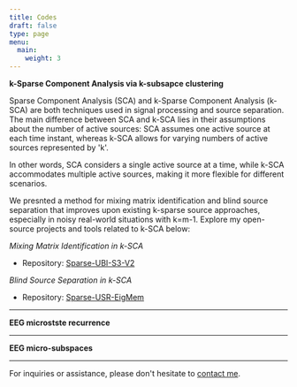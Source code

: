 ```yaml
---
title: Codes
draft: false
type: page
menu:
  main:
    weight: 3
---
```


**k-Sparse Component Analysis via k-subsapce clustering** 

Sparse Component Analysis (SCA) and k-Sparse Component Analysis (k-SCA) are both techniques used in signal processing and source separation. The main difference between SCA and k-SCA  lies in their assumptions about the number of active sources: SCA assumes one active source at each time instant, whereas k-SCA allows for varying numbers of active sources represented by 'k'.

In other words, SCA considers a single active source at a time, while k-SCA accommodates multiple active sources, making it more flexible for different scenarios.

We presnted a method for mixing matrix identification  and blind source separation that improves upon existing k-sparse source approaches, especially in noisy real-world situations with k=m-1. Explore my open-source projects and tools related to k-SCA below:

*Mixing Matrix Identification in k-SCA*

- Repository: [Sparse-UBI-S3-V2](https://github.com/EhsanEqlimi/Sparse-UBI-S3-V2)


*Blind Source Separation in k-SCA*

- Repository: [Sparse-USR-EigMem](https://github.com/EhsanEqlimi/Sparse-USR-EigMem)

---
**EEG microstste recurrence** 

---
**EEG micro-subspaces** 


---

For inquiries or assistance, please don't hesitate to [contact me](mailto:ehsan.eqlimi@outlook.com). 
